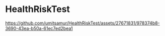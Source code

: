 # HealthRiskTest


https://github.com/umitsamur/HealthRiskTest/assets/27671831/978374b8-3690-43ea-b50a-61ec7ed2bea1

